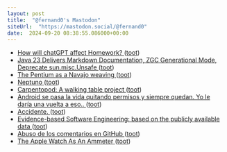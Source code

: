 ```yaml
---
layout: post
title:  "@fernand0's Mastodon"
siteUrl:  "https://mastodon.social/@fernand0"
date:  2024-09-20 08:38:55.086000+00:00
---
```

*  [How will chatGPT  affect Homework? ](https://blog.computationalcomplexity.org/2024/09/how-will-chatgpt-affect-homework.htm) ([toot](https://mastodon.social/@fernand0/113168976123280912))
*  [Java 23 Delivers Markdown Documentation, ZGC Generational Mode, Deprecate sun.misc.Unsafe ](https://www.infoq.com/news/2024/09/java23-released) ([toot](https://mastodon.social/@fernand0/113168747997357694))
*  [The Pentium as a Navajo weaving ](http://www.righto.com/2024/08/pentium-navajo-fairchild-shiprock.htm) ([toot](https://mastodon.social/@fernand0/113168010121089506))
*  [Neptuno ](https://www.flickr.com/photos/fernand0/53982483100) ([toot](https://mastodon.social/@fernand0/113167211730979752))
*  [Carpentopod: A walking table project ](https://www.decarpentier.nl/carpentopo) ([toot](https://mastodon.social/@fernand0/113167192750381904))
*  [Android se pasa la vida quitando permisos y siempre quedan. Yo le daría una vuelta a eso.. ](https://mastodon.social/@fernand0/113165719037748841) ([toot](https://mastodon.social/@fernand0/113165719037748841))
*  [Accidente. ](https://avecesunafoto.wordpress.com/2024/09/19/accidente-2) ([toot](https://mastodon.social/@fernand0/113165471320696454))
*  [Evidence-based Software Engineering: based on the publicly available data ](http://www.knosof.co.uk/ESEUR) ([toot](https://mastodon.social/@fernand0/113165321677598249))
*  [Abuso de los comentarios en GitHub ](http://fernand0.github.io//comentarios-github-abuso) ([toot](https://mastodon.social/@fernand0/113165137777126186))
*  [The Apple Watch As An Ammeter ](https://hackaday.com/2024/09/10/the-apple-watch-as-an-ammeter) ([toot](https://mastodon.social/@fernand0/113165082217790699))
